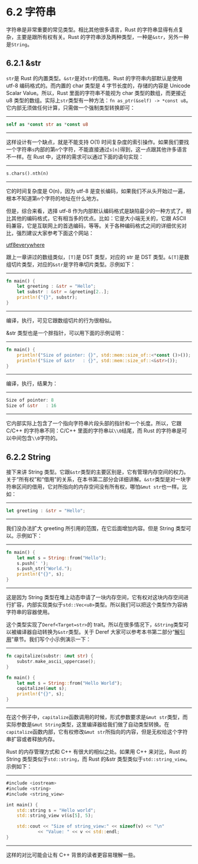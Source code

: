 # 6.2 字符串

字符串是非常重要的常见类型。相比其他很多语言，Rust 的字符串显得有点复杂，主要是跟所有权有关。Rust 的字符串涉及两种类型，一种是`&str`，另外一种是`String`。

## 6.2.1 &str

`str`是 Rust 的内置类型。`&str`是对`str`的借用。Rust 的字符串内部默认是使用 utf-8 编码格式的。而内置的 char 类型是 4 字节长度的，存储的内容是 Unicode Scalar Value。所以，Rust 里面的字符串不能视为 char 类型的数组，而更接近 u8 类型的数组。实际上`str`类型有一种方法：`fn as_ptr(&self) -> *const u8`。它内部无须做任何计算，只需做一个强制类型转换即可：

---

```rust
self as *const str as *const u8
```

---

这样设计有一个缺点，就是不能支持 O(1) 时间复杂度的索引操作。如果我们要找一个字符串`s`内部的第`n`个字符，不能直接通过`s[n]`得到，这一点跟其他许多语言不一样。在 Rust 中，这样的需求可以通过下面的语句实现：

---

```rust
s.chars().nth(n)
```

---

它的时间复杂度是 O(n)，因为 utf-8 是变长编码，如果我们不从头开始过一遍，根本不知道第`n`个字符的地址在什么地方。

但是，综合来看，选择 utf-8 作为内部默认编码格式是缺陷最少的一种方式了。相比其他的编码格式，它有相当多的优点。比如：它是大小端无关的，它跟 ASCII 码兼容，它是互联网上的首选编码，等等。关于各种编码格式之间的详细优劣对比，强烈建议大家参考下面这个网站：

[utf8everywhere](http://utf8everywhere.org/)

跟上一章讲过的数组类似，`[T]`是 DST 类型，对应的 str 是 DST 类型。`&[T]`是数组切片类型，对应的`&str`是字符串切片类型。示例如下：

---

```rust
fn main() {
    let greeting : &str = "Hello";
    let substr : &str = &greeting[2..];
    println!("{}", substr);
}
```

---

编译，执行，可见它跟数组切片的行为很相似。

&str 类型也是一个胖指针，可以用下面的示例证明：

---

```rust
fn main() {
    println!("Size of pointer: {}", std::mem::size_of::<*const ()>());
    println!("Size of &str   : {}", std::mem::size_of::<&str>());
}
```

---

编译，执行，结果为：

---

```rust
Size of pointer: 8
Size of &str   : 16
```

---

它内部实际上包含了一个指向字符串片段头部的指针和一个长度。所以，它跟 C/C++ 的字符串不同：C/C++ 里面的字符串以`\\0`结尾，而 Rust 的字符串是可以中间包含`\\0`字符的。

## 6.2.2 String

接下来讲 String 类型。它跟`&str`类型的主要区别是，它有管理内存空间的权力。关于“所有权”和“借用”的关系，在本书第二部分会详细讲解。`&str`类型是对一块字符串区间的借用，它对所指向的内存空间没有所有权，哪怕`&mut str`也一样。比如：

---

```rust
let greeting : &str = "Hello";
```

---

我们没办法扩大 greeting 所引用的范围，在它后面增加内容。但是 String 类型可以。示例如下：

---

```rust
fn main() {
    let mut s = String::from("Hello");
    s.push(' ');
    s.push_str("World.");
    println!("{}", s);
}
```

---

这是因为 String 类型在堆上动态申请了一块内存空间，它有权对这块内存空间进行扩容，内部实现类似于`std::Vec<u8>`类型。所以我们可以把这个类型作为容纳字符串的容器使用。

这个类型实现了`Deref<Target=str>`的 trait。所以在很多情况下，`&String`类型可以被编译器自动转换为`&str`类型。关于 Deref 大家可以参考本书第二部分“[解引用](/%E7%AC%AC%2016%20%E7%AB%A0%20%E8%A7%A3%E5%BC%95%E7%94%A8/)”章节。我们写个小示例演示一下：

---

```rust
fn capitalize(substr: &mut str) {
    substr.make_ascii_uppercase();
}

fn main() {
    let mut s = String::from("Hello World");
    capitalize(&mut s);
    println!("{}", s);
}
```

---

在这个例子中，`capitalize`函数调用的时候，形式参数要求是`&mut str`类型，而实际参数是`&mut String`类型，这里编译器给我们做了自动类型转换。在`capitalize`函数内部，它有权修改`&mut str`所指向的内容，但是无权给这个字符串扩容或者释放内存。

Rust 的内存管理方式和 C++ 有很大的相似之处。如果用 C++ 来对比，Rust 的 String 类型类似于`std::string`，而 Rust 的&str 类型类似于`std::string_view`。示例如下：

---

```rust
#include <iostream>
#include <string>
#include <string_view>

int main() {
    std::string s = "Hello world";
    std::string_view v(&s[5], 5);

    std::cout << "Size of string_view:" << sizeof(v) << "\n"
            << "Value: " << v << std::endl;
}
```

---

这样的对比可能会让有 C++ 背景的读者更容易理解一些。
